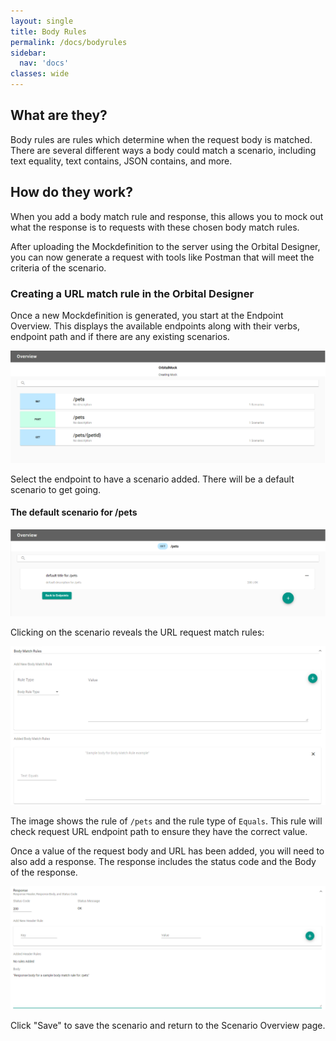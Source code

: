 ```yaml
---
layout: single
title: Body Rules
permalink: /docs/bodyrules
sidebar:
  nav: 'docs'
classes: wide
---
```


## What are they?

Body rules are rules which determine when the request body is matched. There are several different ways a body
could match a scenario, including text equality, text contains, JSON contains, and more.

## How do they work?

When you add a body match rule and response, this allows you to mock out what the response is to requests with
these chosen body match rules.

After uploading the Mockdefinition to the server using the Orbital Designer, you can now generate a request with
tools like Postman that will meet the criteria of the scenario.

### Creating a URL match rule in the Orbital Designer

Once a new Mockdefinition is generated, you start at the Endpoint Overview. This displays the available endpoints
along with their verbs, endpoint path and if there are any existing scenarios.

![Endpoint Overview](../../../assets/images/orbital-ui/endpointoverview.png)

Select the endpoint to have a scenario added. There will be a default scenario to get going.

#### The default scenario for /pets

![Scenario Overview](../../../assets/images/orbital-ui/scenariooverview.png)

Clicking on the scenario reveals the URL request match rules:

![URL Request Match - Request](../../../assets/images/request-match-rules/addingbodymatchrule.png)

The image shows the rule of `/pets` and the rule type of `Equals`. This
rule will check request URL endpoint path to ensure they have the correct value.

Once a value of the request body and URL has been added, you will need to also add a response. The response
includes the status code and the Body of the response.

![URL Request Match - Response](../../../assets/images/request-match-rules/addingbodymatchruleresponse.png)

Click "Save" to save the scenario and return to the Scenario Overview page.
